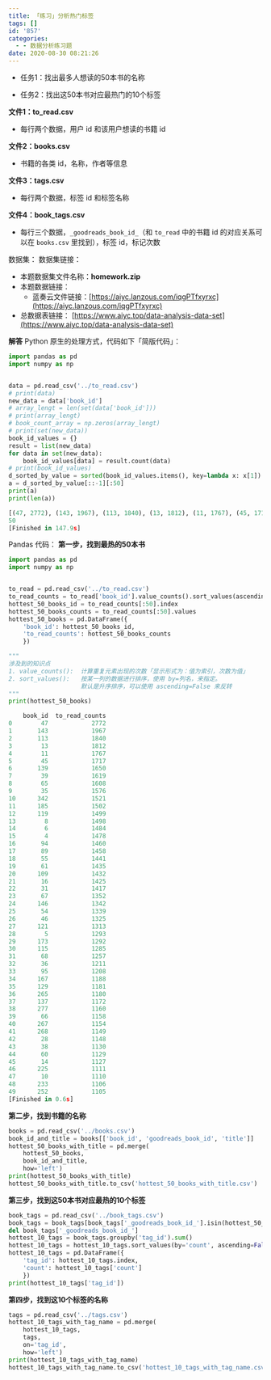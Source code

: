 ```yaml
---
title: 「练习」分析热门标签
tags: []
id: '857'
categories:
  - - 数据分析练习题
date: 2020-08-30 08:21:26
---
```


*   任务1：找出最多人想读的50本书的名称
    
*   任务2：找出这50本书对应最热门的10个标签
    

**文件1：to\_read.csv**

*   每行两个数据，用户 id 和该用户想读的书籍 id

**文件2：books.csv**

*   书籍的各类 id，名称，作者等信息

**文件3：tags.csv**

*   每行两个数据，标签 id 和标签名称

**文件4：book\_tags.csv**

*   每行三个数据，`_goodreads_book_id_`（和 `to_read` 中的书籍 id 的对应关系可以在 `books.csv` 里找到），标签 id，标记次数

数据集： 数据集链接：

*   本题数据集文件名称：**homework.zip**
*   本题数据链接：
    *   蓝奏云文件链接：[https://aiyc.lanzous.com/iqgPTfxyrxc](https://aiyc.lanzous.com/iqgPTfxyrxc)
*   总数据表链接： [https://www.aiyc.top/data-analysis-data-set](https://www.aiyc.top/data-analysis-data-set)

**解答** Python 原生的处理方式，代码如下「简版代码」：

```python
import pandas as pd
import numpy as np


data = pd.read_csv('../to_read.csv')
# print(data)
new_data = data['book_id']
# array_lengt = len(set(data['book_id']))
# print(array_lengt)
# book_count_array = np.zeros(array_lengt)
# print(set(new_data))
book_id_values = {}
result = list(new_data)
for data in set(new_data):
    book_id_values[data] = result.count(data)
# print(book_id_values)
d_sorted_by_value = sorted(book_id_values.items(), key=lambda x: x[1]) # 根据字典值的升序排序
a = d_sorted_by_value[::-1][:50]
print(a)
print(len(a))
```

```python
[(47, 2772), (143, 1967), (113, 1840), (13, 1812), (11, 1767), (45, 1717), (139, 1650), (39, 1619), (65, 1608), (35, 1576), (342, 1521), (185, 1502), (119, 1499), (8, 1498), (6, 1484), (4, 1478), (94, 1460), (89, 1458), (55, 1441), (61, 1435), (109, 1432), (16, 1425), (31, 1417), (67, 1352), (146, 1342), (54, 1339), (46, 1325), (121, 1313), (5, 1293), (173, 1292), (115, 1285), (68, 1257), (36, 1211), (95, 1208), (167, 1188), (129, 1181), (265, 1180), (137, 1172), (277, 1160), (66, 1158), (267, 1154), (268, 1149), (28, 1148), (38, 1130), (60, 1129), (14, 1127), (225, 1111), (10, 1110), (233, 1106), (252, 1105)]
50
[Finished in 147.9s]
```

Pandas 代码： **第一步，找到最热的50本书**

```python
import pandas as pd
import numpy as np


to_read = pd.read_csv('../to_read.csv')
to_read_counts = to_read['book_id'].value_counts().sort_values(ascending=False)
hottest_50_books_id = to_read_counts[:50].index
hottest_50_books_counts = to_read_counts[:50].values
hottest_50_books = pd.DataFrame({
    'book_id': hottest_50_books_id,
    'to_read_counts': hottest_50_books_counts
    })

"""
涉及到的知识点
1. value_counts():  计算重复元素出现的次数「显示形式为：值为索引，次数为值」
2. sort_values():   按某一列的数据进行排序，使用 by=列名，来指定。 
                    默认是升序排序，可以使用 ascending=False 来反转
"""
print(hottest_50_books)
```

```python
    book_id  to_read_counts
0        47            2772
1       143            1967
2       113            1840
3        13            1812
4        11            1767
5        45            1717
6       139            1650
7        39            1619
8        65            1608
9        35            1576
10      342            1521
11      185            1502
12      119            1499
13        8            1498
14        6            1484
15        4            1478
16       94            1460
17       89            1458
18       55            1441
19       61            1435
20      109            1432
21       16            1425
22       31            1417
23       67            1352
24      146            1342
25       54            1339
26       46            1325
27      121            1313
28        5            1293
29      173            1292
30      115            1285
31       68            1257
32       36            1211
33       95            1208
34      167            1188
35      129            1181
36      265            1180
37      137            1172
38      277            1160
39       66            1158
40      267            1154
41      268            1149
42       28            1148
43       38            1130
44       60            1129
45       14            1127
46      225            1111
47       10            1110
48      233            1106
49      252            1105
[Finished in 0.6s]
```

**第二步，找到书籍的名称**

```python
books = pd.read_csv('../books.csv')
book_id_and_title = books[['book_id', 'goodreads_book_id', 'title']]
hottest_50_books_with_title = pd.merge(
    hottest_50_books, 
    book_id_and_title, 
    how='left')
print(hottest_50_books_with_title)
hottest_50_books_with_title.to_csv('hottest_50_books_with_title.csv')
```

**第三步，找到这50本书对应最热的10个标签**

```python
book_tags = pd.read_csv('../book_tags.csv')
book_tags = book_tags[book_tags['_goodreads_book_id_'].isin(hottest_50_books_with_title['goodreads_book_id'])]
del book_tags['_goodreads_book_id_']
hottest_10_tags = book_tags.groupby('tag_id').sum()
hottest_10_tags = hottest_10_tags.sort_values(by='count', ascending=False)[:10]
hottest_10_tags = pd.DataFrame({
    'tag_id': hottest_10_tags.index,
    'count': hottest_10_tags['count']
    })
print(hottest_10_tags['tag_id'])
```

**第四步，找到这10个标签的名称**

```python
tags = pd.read_csv('../tags.csv')
hottest_10_tags_with_tag_name = pd.merge(
    hottest_10_tags,
    tags,
    on='tag_id',
    how='left')
print(hottest_10_tags_with_tag_name)
hottest_10_tags_with_tag_name.to_csv('hottest_10_tags_with_tag_name.csv')
```